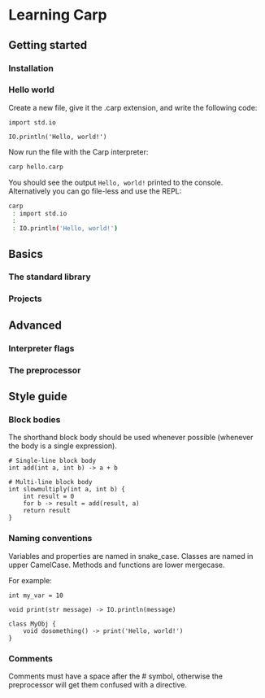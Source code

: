 ﻿# Learning Carp



## Getting started
### Installation

### Hello world
Create a new file, give it the .carp extension, and write the following code:
```carp
import std.io

IO.println('Hello, world!')
```

Now run the file with the Carp interpreter:
```sh
carp hello.carp
````

You should see the output `Hello, world!` printed to the console.
Alternatively you can go file-less and use the REPL:
```sh
carp
 : import std.io
 :
 : IO.println('Hello, world!')
````

## Basics
### The standard library


### Projects



## Advanced
### Interpreter flags

### The preprocessor




## Style guide

### Block bodies
The shorthand block body should be used whenever possible (whenever the body is a single expression).
```carp
# Single-line block body
int add(int a, int b) -> a + b

# Multi-line block body
int slowmultiply(int a, int b) {
    int result = 0
    for b -> result = add(result, a)
    return result
}
```


### Naming conventions
Variables and properties are named in snake_case. Classes are named in upper CamelCase.
Methods and functions are lower mergecase.

For example:
```carp
int my_var = 10

void print(str message) -> IO.println(message)

class MyObj {
    void dosomething() -> print('Hello, world!')
}
```

### Comments
Comments must have a space after the # symbol, otherwise the preprocessor will get them confused with a directive.